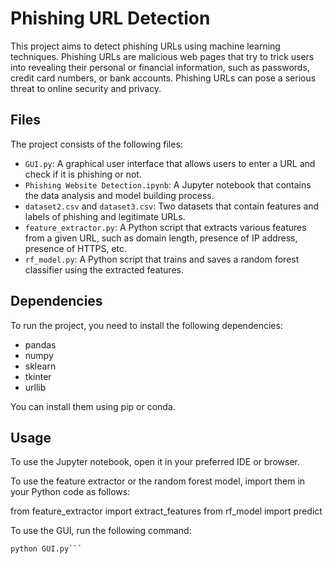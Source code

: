 # Phishing URL Detection

This project aims to detect phishing URLs using machine learning techniques. Phishing URLs are malicious web pages that try to trick users into revealing their personal or financial information, such as passwords, credit card numbers, or bank accounts. Phishing URLs can pose a serious threat to online security and privacy.

## Files

The project consists of the following files:

- `GUI.py`: A graphical user interface that allows users to enter a URL and check if it is phishing or not.
- `Phishing Website Detection.ipynb`: A Jupyter notebook that contains the data analysis and model building process.
- `dataset2.csv` and `dataset3.csv`: Two datasets that contain features and labels of phishing and legitimate URLs.
- `feature_extractor.py`: A Python script that extracts various features from a given URL, such as domain length, presence of IP address, presence of HTTPS, etc.
- `rf_model.py`: A Python script that trains and saves a random forest classifier using the extracted features.

## Dependencies

To run the project, you need to install the following dependencies:

- pandas
- numpy
- sklearn
- tkinter
- urllib

You can install them using pip or conda.

## Usage
To use the Jupyter notebook, open it in your preferred IDE or browser.

To use the feature extractor or the random forest model, import them in your Python code as follows:

from feature_extractor import extract_features
from rf_model import predict

To use the GUI, run the following command:

```bash
python GUI.py```

